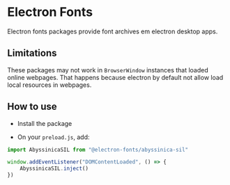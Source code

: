 # Electron Fonts

Electron fonts packages provide font archives em electron desktop apps.

## Limitations

These packages may not work in `BrowserWindow` instances that loaded online webpages. That happens because electron by default not allow load local resources in webpages.

## How to use

* Install the package

* On your `preload.js`, add:

```ts
import AbyssinicaSIL from "@electron-fonts/abyssinica-sil"

window.addEventListener("DOMContentLoaded", () => {
    AbyssinicaSIL.inject()
})
```